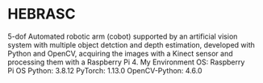 # HEBRASC
5-dof Automated robotic arm (cobot) supported by an artificial vision system with multiple object detction and depth estimation, developed with Python and OpenCV, acquiring the images with a Kinect sensor and processing them with a Raspberry Pi 4.
My Environment OS: Raspberry Pi OS Python: 3.8.12 PyTorch: 1.13.0 OpenCV-Python: 4.6.0 
